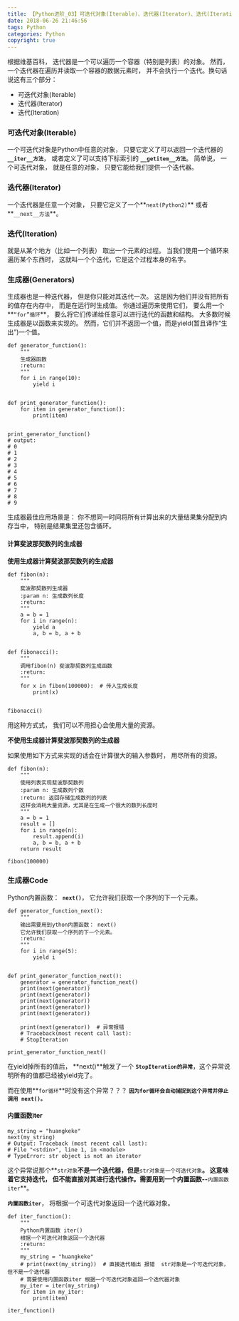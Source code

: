 ```yaml
---
title: 【Python进阶_03】可迭代对象(Iterable)、迭代器(Iterator)、迭代(Iteration)、生成器(Generators)
date: 2018-06-26 21:46:56
tags: Python
categories: Python
copyright: true
---
```


根据维基百科， 迭代器是一个可以遍历一个容器（特别是列表）的对象。 然而，一个迭代器在遍历并读取一个容器的数据元素时， 并不会执行一个迭代。换句话说这有三个部分：
- 可迭代对象(Iterable)
- 迭代器(Iterator)
- 迭代(Iteration)

<!--more-->

### 可迭代对象(Iterable)
一个可迭代对象是Python中任意的对象， 只要它定义了可以返回一个迭代器的 **`__iter__方法`**， 或者定义了可以支持下标索引的 **`__getitem__方法`**。 简单说， 一个可迭代对象， 就是任意的对象， 只要它能给我们提供一个迭代器。

### 迭代器(Iterator)
一个迭代器是任意一个对象， 只要它定义了一个**`next(Python2)`** 或者**`__next__方法`**。

### 迭代(Iteration)
就是从某个地方（比如一个列表） 取出一个元素的过程。 当我们使用一个循环来遍历某个东西时， 这就叫一个个迭代，它是这个过程本身的名字。 

### 生成器(Generators)
生成器也是一种迭代器， 但是你只能对其迭代一次。 这是因为他们并没有把所有的值存在内存中， 而是在运行时生成值。 你通过遍历来使用它们， 要么用一个**`“for”循环`**， 要么将它们传递给任意可以进行迭代的函数和结构。 大多数时候生成器是以函数来实现的。 然而，它们并不返回一个值，而是yield(暂且译作“生出”)一个值。 

```
def generator_function():
    """
    生成器函数
    :return:
    """
    for i in range(10):
        yield i


def print_generator_function():
    for item in generator_function():
        print(item)


print_generator_function()
# output:
# 0
# 1
# 2
# 3
# 4
# 5
# 6
# 7
# 8
# 9
```

生成器最佳应用场景是： 你不想同一时间将所有计算出来的大量结果集分配到内存当中， 特别是结果集里还包含循环。

#### 计算斐波那契数列的生成器

**使用生成器计算斐波那契数列的生成器**

```
def fibon(n):
    """
    斐波那契数列生成器
    :param n: 生成数列长度
    :return:
    """
    a = b = 1
    for i in range(n):
        yield a
        a, b = b, a + b


def fibonacci():
    """
    调用fibon(n) 斐波那契数列生成函数
    :return:
    """
    for x in fibon(100000):  # 传入生成长度
        print(x)

        
fibonacci()
```

用这种方式式， 我们可以不用担心会使用大量的资源。

**不使用生成器计算斐波那契数列的生成器**

如果使用如下方式来实现的话会在计算很大的输入参数时， 用尽所有的资源。

```
def fibon(n):
    """
    使用列表实现斐波那契数列
    :param n: 生成数列个数
    :return: 返回存储生成数列的列表
    这样会消耗大量资源，尤其是在生成一个很大的数列长度时
    """
    a = b = 1
    result = []
    for i in range(n):
        result.append(i)
        a, b = b, a + b
    return result

fibon(100000)
```

### 生成器Code 

Python内置函数：**` next()`**， 它允许我们获取一个序列的下一个元素。

```
def generator_function_next():
    """
    输出需要用到ython内置函数： next()
    它允许我们获取一个序列的下一个元素。
    :return:
    """
    for i in range(5):
        yield i


def print_generator_function_next():
    generator = generator_function_next()
    print(next(generator))
    print(next(generator))
    print(next(generator))
    print(next(generator))
    print(next(generator))

    print(next(generator))  # 异常报错
    # Traceback(most recent call last):
    # StopIteration

print_generator_function_next()

``` 

在yield掉所有的值后， **next()**触发了一个 **`StopIteration的异常`**，这个异常说明所有的值都已经被yield完了。 

而在使用**`for循环`**时没有这个异常？？？ **`因为for循环会自动捕捉到这个异常并停止调用 next()。`**


#### 内置函数iter

```
my_string = "huangkeke"
next(my_string)
# Output: Traceback (most recent call last):
# File "<stdin>", line 1, in <module>
# TypeError: str object is not an iterator
```

这个异常说那个**`str对象`**不是一个迭代器，但是**`str对象是一个可迭代对象`**。 这意味着它支持迭代， 但不能直接对其进行迭代操作。需要用到一个内置函数--**`内置函数iter`**。

**`内置函数iter`**， 将根据一个可迭代对象返回一个迭代器对象。

```
def iter_function():
    """
    Python内置函数 iter()
    根据一个可迭代对象返回一个迭代器
    :return:
    """
    my_string = "huangkeke"
    # print(next(my_string))  # 直接迭代输出 报错  str对象是一个可迭代对象，但不是一个迭代器
    # 需要使用内置函数iter 根据一个可迭代对象返回一个迭代器对象
    my_iter = iter(my_string)
    for item in my_iter:
        print(item)

iter_function()
```
